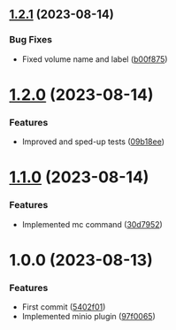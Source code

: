 ## [1.2.1](https://github.com/oblakstudio/ddev-minio/compare/v1.2.0...v1.2.1) (2023-08-14)


### Bug Fixes

* Fixed volume name and label ([b00f875](https://github.com/oblakstudio/ddev-minio/commit/b00f875ffd27fcced24a20b3a32a10543e8f42fb))

# [1.2.0](https://github.com/oblakstudio/ddev-minio/compare/v1.1.0...v1.2.0) (2023-08-14)


### Features

* Improved and sped-up tests ([09b18ee](https://github.com/oblakstudio/ddev-minio/commit/09b18ee657f41d5b79e4d41044b16309202f2aaa))

# [1.1.0](https://github.com/oblakstudio/ddev-minio/compare/v1.0.0...v1.1.0) (2023-08-14)


### Features

* Implemented mc command ([30d7952](https://github.com/oblakstudio/ddev-minio/commit/30d795214cc4b1e5151383fce17258829055c7bc))

# 1.0.0 (2023-08-13)


### Features

* First commit ([5402f01](https://github.com/oblakstudio/ddev-minio/commit/5402f01f2aa2c6862c9b36ff277488e2e1b57d7b))
* Implemented minio plugin ([97f0065](https://github.com/oblakstudio/ddev-minio/commit/97f0065af6a7582558ede2ffee14228221f74e1c))
